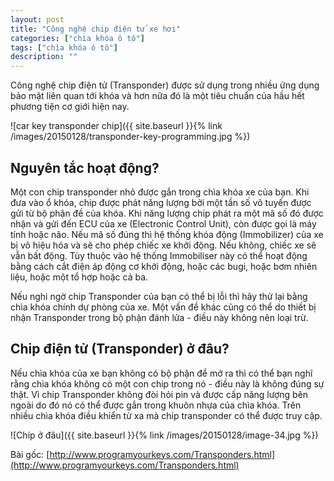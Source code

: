 ```yaml
---
layout: post
title: "Công nghệ chip điện tử xe hơi"
categories: ["chìa khóa ô tô"]
tags: ["chìa khóa ô tô"]
description: ""
---
```


Công nghệ chip điện tử (Transponder) được sử dụng trong nhiều ứng dụng bảo mật liên quan tới khóa và hơn nữa đó là một tiêu chuẩn của hầu hết phương tiện cơ giới hiện nay.

![car key transponder chip]({{ site.baseurl }}{% link /images/20150128/transponder-key-programming.jpg %})

## Nguyên tắc hoạt động?

Một con chip transponder nhỏ được gắn trong chìa khóa xe của bạn. Khi đưa vào ổ khóa, chip được phát năng lượng bởi một tần số vô tuyến được gửi từ bộ phận đề của khóa. Khi năng lượng chip phát ra một mã số đó được nhận và gửi đến ECU của xe (Electronic Control Unit), còn được gọi là máy tính hoặc não. Nếu mã số đúng thì hệ thống khóa động (Immobilizer) của xe bị vô hiệu hóa và sẽ cho phép chiếc xe khởi động. Nếu không, chiếc xe sẽ vẫn bất động. Tùy thuộc vào hệ thống Immobiliser này có thể hoạt động bằng cách cắt điện áp động cơ khởi động, hoặc các bugi, hoặc bơm nhiên liệu, hoặc một tổ hợp hoặc cả ba.

Nếu nghi ngờ chip Transponder của bạn có thể bị lỗi thì hãy thử lại bằng chìa khóa chính dự phòng của xe. Một vấn đề khác cũng có thể do thiết bị nhận Transponder trong bộ phận đánh lửa - điều này không nên loại trừ.

## Chip điện tử (Transponder) ở đâu?

Nếu chìa khóa của xe bạn không có bộ phận để mở ra thì có thể bạn nghĩ rằng chìa khóa không có một con chip trong nó - điều này là không đúng sự thật. Vì chip Transponder không đòi hỏi pin và được cấp năng lượng bên ngoài do đó nó có thể được gắn trong khuôn nhựa của chìa khóa. Trên nhiều chìa khóa điều khiển từ xa mà chip transponder có thể được truy cập.

![Chíp ở đâu]({{ site.baseurl }}{% link /images/20150128/image-34.jpg %})

Bài gốc: [http://www.programyourkeys.com/Transponders.html](http://www.programyourkeys.com/Transponders.html)